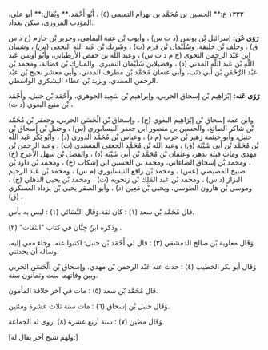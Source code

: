١٣٣٣ ع:** الحسين بن مُحَمَّد بن بهرام التميمي (٤) ، أَبُو أَحْمَد،** ويُقال:** أبو علي، المؤدب المروزي، سكن بغداد.

**رَوَى عَن:** إسرائيل بْن يونس (د ت س) ، وأيوب بْن عتبة اليمامي، وجرير بْن حازم (خ د س ق) ، وخلف بْن خليفة، وسُلَيْمان بْن قرم (ت) ، وشَرِيك بْن عَبد الله النخعي (س) ، وشيبان ابن عَبْد الرحمن النحوي (خ م د ت س) ، وعبد الله بن حفص الأرطباني، وأَبُو أويس عَبد اللَّهِ بْن عَبد اللَّه المدني (د) ، وفضيلابن سُلَيْمان النميري، والمبارك بْن فضالة، ومحمد بْن عَبْد الرَّحْمَنِ بْن أَبي ذئب، وأبي غسان مُحَمَّد بْن مطرف المدني، وأبي معشر نجيح بْن عَبْد الرحمن السندي، ويزيد بْن عطاء اليشكري الواسطي.

**رَوَى عَنه:** إِبْرَاهِيم بْن إسحاق الحربي، وإبراهيم بْن سَعِيد الجوهري، وأَحْمَد بْن حنبل، وأَحْمَد بْن منيع البغوي (د ت) ،

وابن عمه إسحاق بْن إِبْرَاهِيم البغوي (خ) ، وإسحاق بْن الْحَسَن الحربي، وجعفر بْن مُحَمَّد بْن شاكر الصائغ، والحسين بن منصور ابن جعفر النيسابوري (س) ، وحنبل بْن إسحاق بْن حنبل، وأبو خيثمة زهير بْن حرب (م د) ، وعباس بْن مُحَمَّد الدوري (د) ، وأَبُو بَكْر عَبد اللَّهِ بْن مُحَمَّد بْن أَبي شَيْبَة (ق) ، وعبد الله بْن مُحَمَّد الجعفي المسندي (ت) ، وعبد الرحمن بْن مهدي ومات قبله بدهر، وعثمان بْن مُحَمَّد بْن أَبي شَيْبَة (د) ، والفضل بْن سهل الأعرج (خ) ، ومحمد بْن إسحاق الصاغاني، ومحمد بن الحسين ابن إشكاب (خ) ، ومحمد بْن داود بْن صبيح المصيصي (عس) ، ومحمد بْن رافع النيسابوري (م س) ، ومحمد بْن عَبد الرحيم البزاز (د س) ، ومحمد بْن عَبد المَلِك بْن زنجويه (ت) ، ومحمد بْن يحيى الذهلي (خ) ، وموسى بْن هارون الطوسي، ويحيى بْن مَعِين (د) ، وأبو الصقر يحيى بْن يزداد العسكري (ق) .

قال مُحَمَّد بْن سعد (١) : كان ثقة.وَقَال النَّسَائي (١) : ليس به بأس.

وذكره ابنُ حِبَّان في كتاب "الثقات" (٢) .

وَقَال معاوية بْن صالح الدمشقي (٣) : قال لي أَحْمَد بْن حنبل: اكتبوا عنه، وجاء معي إليه، وسأله أن يحدثني.

وَقَال أبو بكر الخطيب (٤) : حدث عنه عَبْد الرحمن بْن مهدي، وإسحاق بْن الْحَسَن الحربي وبين وفاتهما ست وثمانون سنة.

قال مُحَمَّد بْن سعد (٥) : مات في آخر خلافة المأمون.

وَقَال حنبل بْن إسحاق (٦) : مات سنة ثلاث عشرة ومئتين.

وَقَال مطين (٧) : سنة أربع عشرة (٨) .روى له الجماعة.

[ولهم شيخ آخر يقال له:]